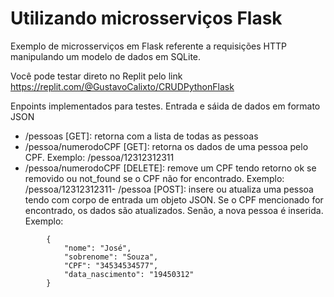 # Utilizando microsserviços Flask

Exemplo de microsserviços em Flask referente a requisições HTTP manipulando um modelo de dados em SQLite.

Você pode testar direto no Replit pelo link
https://replit.com/@GustavoCalixto/CRUDPythonFlask

Enpoints implementados para testes. Entrada e sáida de dados em formato JSON
  
- /pessoas [GET]: retorna com a lista de todas as pessoas
- /pessoa/numerodoCPF [GET]</b>: retorna os dados de uma pessoa pelo CPF. Exemplo: /pessoa/12312312311
- /pessoa/numerodoCPF [DELETE]</b>: remove um CPF tendo retorno ok se removido ou not_found se o CPF não for encontrado. Exemplo: /pessoa/12312312311- 
/pessoa [POST]: insere ou atualiza uma pessoa tendo com corpo de entrada um objeto JSON. Se o CPF mencionado for encontrado, os dados são atualizados. Senão, a nova pessoa é inserida. Exemplo:
    
```
    	{
            "nome": "José", 
            "sobrenome": "Souza",
            "CPF": "34534534577", 
            "data_nascimento": "19450312"
        }
 ```
